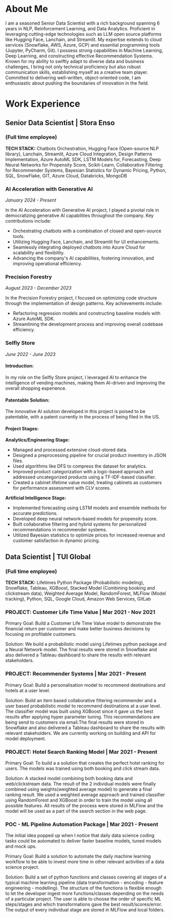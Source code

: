 # About Me
I am a seasoned Senior Data Scientist with a rich background spanning 6 years in NLP, Reinforcement Learning, and Data Analytics. Proficient in leveraging cutting-edge technologies such as LLM open source platforms like Hugging Face, Lanchain, and Streamlit. My expertise extends to cloud services (Snowflake, AWS, Azure, GCP) and essential programming tools (Jupyter, PyCharm, Git). I possess strong capabilities in Machine Learning, Deep Learning, and constructing effective Recommendation Systems. Known for my ability to swiftly adapt to diverse data and business challenges, I bring not only technical proficiency but also robust communication skills, establishing myself as a creative team player. Committed to delivering well-written, object-oriented code, I am enthusiastic about pushing the boundaries of innovation in the field.

# Work Experience
## Senior Data Scientist | Stora Enso 
### (Full time employee)
 
**TECH STACK:** Chatbots Orchestration, Hugging Face (Open-source NLP library), Lanchain, Streamlit, 
Azure Cloud Integration, Design Patterns Implementation, Azure AutoML SDK, LSTM Models for, Forecasting, Deep Neural Networks for Propensity Score, Scikit-Learn, Collaborative Filtering for Recommender Systems, Bayesian Statistics for Dynamic Pricing, Python, SQL, SnowFlake, GIT, Azure Cloud, Databricks, MongoDB

### AI Acceleration with Generative AI
*January 2024 - Present*

In the AI Acceleration with Generative AI project, I played a pivotal role in democratizing generative AI capabilities throughout the company. Key contributions include:
- Orchestrating chatbots with a combination of closed and open-source tools.
- Utilizing Hugging Face, Lanchain, and Streamlit for UI enhancements.
- Seamlessly integrating deployed chatbots into Azure Cloud for scalability and flexibility.
- Advancing the company's AI capabilities, fostering innovation, and improving operational efficiency.

### Precision Forestry
*August 2023 - December 2023*

In the Precision Forestry project, I focused on optimizing code structure through the implementation of design patterns. Key achievements include:
- Refactoring regression models and constructing baseline models with Azure AutoML SDK.
- Streamlining the development process and improving overall codebase efficiency.

### Selfly Store
*June 2022 - June 2023*

#### Introduction:
In my role on the Selfly Store project, I leveraged AI to enhance the intelligence of vending machines, making them AI-driven and improving the overall shopping experience.

#### Patentable Solution:
The innovative AI solution developed in this project is poised to be patentable, with a patent currently in the process of being filed in the US.

#### Project Stages:

**Analytics/Engineering Stage:**
- Managed and processed extensive cloud-stored data.
- Designed a preprocessing pipeline for crucial product inventory in JSON files.
- Used algorithms like DFS to compress the dataset for analytics.
- Improved product categorization with a logic-based approach and addressed uncategorized products using a TF-IDF-based classifier.
- Created a cabinet lifetime value model, treating cabinets as customers for performance assessment with CLV scores.

**Artificial Intelligence Stage:**
- Implemented forecasting using LSTM models and ensemble methods for accurate predictions.
- Developed deep neural network-based models for propensity score.
- Built collaborative filtering and hybrid systems for personalized recommendations in recommender systems.
- Utilized Bayesian statistics to optimize prices for increased revenue and customer satisfaction in dynamic pricing.

## Data Scientist | TUI Global
### (Full time employee)

**TECH STACK:** Lifetimes Python Package (Probabilistic modeling), Snowflake, Tableau, XGBoost, Stacked Model (Combining booking and clickstream data), Weighted Average Model, RandomForest, MLFlow (Model tracking), Python, SQL, Google Cloud, Amazon Web Services, GitLab

### PROJECT: Customer Life Time Value | Mar 2021 - Nov 2021   
Primary Goal: Build a Customer Life Time Value model to demonstrate the financial return per customer and make better business decisions by focusing on profitable customers. 

Solution: We build a probabilistic model using Lifetimes python package and a Neural Network model. The final results were stored in Snowflake and also delivered a Tableau dashboard to share the results with relevant stakeholders. 

### PROJECT: Recommender Systems | Mar 2021 - Present
Primary Goal: Build a personalisation model to recommend destinations and hotels at a user level. 

Solution: Build an item based collaborative filtering recommender and a user based probabilistic model to recommend destinations at a user level. The classifier model was built using XGBoost since it gave us the best results after applying hyper parameter tuning. This recommendations are being send to customers via email.The final results were stored in Snowflake and also delivered a Tableau dashboard to share the results with relevant stakeholders. We are currently working on building and API for model deployment.  

### PROJECT: Hotel Search Ranking Model | Mar 2021 - Present
Primary Goal: To build a a solution that creates the perfect hotel ranking for users. The models was trained using both booking and click stream data.

Solution: A stacked model combining both booking data and web/clickstream data. The result of the 2 individual models were finally combined using weights(weighted average model) to generate a final ranking result. We used a weighted average approach and trained classifier using RandomForest and XGBoost in order to train the model using all possible features. All results of the process were stored in MLFlow and the model will be used as a part of the search section in the web page. 

### POC - ML Pipeline Automation Package | Mar 2021 - Present
The initial idea popped up when I notice that daily data science coding tasks could be automated to deliver faster baseline models, tuned models and mock ups. 

Primary Goal: Build a solution to automate the daily machine learning workflow to be able to invest more time in other relevant activities of a data science project. 

Solution: Build a set of python functions and classes covering all stages of a typical machine learning pipeline (data transformation - encoding - feature engineering - modelling). The structure of the functions is flexible enough to let the developer ingest more functions/classes depending on the needs of a particular project. The user is able to choose the order of specific ML steps/stages and which transformations gave the best result/scores/error. The output of every individual stage are stored in MLFlow and local folders.